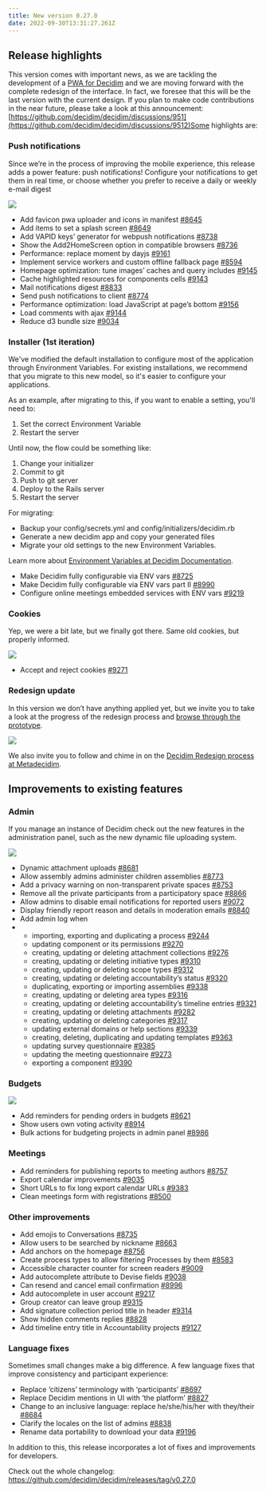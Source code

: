 ```yaml
---
title: New version 0.27.0
date: 2022-09-30T13:31:27.261Z
---
```

## Release highlights

This version comes with important news, as we are tackling the development of a [PWA for Decidim](https://github.com/decidim/decidim/discussions/8334) and we are moving forward with the complete redesign of the interface. In fact, we foresee that this will be the last version with the current design. If you plan to make code contributions in the near future, please take a look at this announcement: [https://github.com/decidim/decidim/discussions/951](https://github.com/decidim/decidim/discussions/9512)Some highlights are:

### Push notifications

Since we’re in the process of improving the mobile experience, this release adds a power feature: push notifications! Configure your notifications to get them in real time, or choose whether you prefer to receive a daily or weekly e-mail digest

![](https://lh5.googleusercontent.com/GGKDPUGUbxdQnS9rKbXXKt1kohyr5P_yjjPT6-ZFJM6ZAIZEesNUuA0NnBh0TKXiQ4FBGIfj-3191iIUVAk53cN-vFMuINwk5cXSDBo6LQoCTpquzrXdL92hV_wQmJaw5adDa8M2iunyzZMY_GKKvTNAgnh2U03fakZkFPsEenE65cm7WYvmBB1rLQ)

* Add favicon pwa uploader and icons in manifest [\#8645](https://github.com/decidim/decidim/pull/8645)
* Add items to set a splash screen [\#8649](https://github.com/decidim/decidim/pull/8649)
* Add VAPID keys’ generator for webpush notifications [\#8738](https://github.com/decidim/decidim/pull/8738)
* Show the Add2HomeScreen option in compatible browsers [\#8736](https://github.com/decidim/decidim/pull/8736)
* Performance: replace moment by dayjs [\#9161](https://github.com/decidim/decidim/pull/9161)
* Implement service workers and custom offline fallback page [\#8594](https://github.com/decidim/decidim/pull/8594)
* Homepage optimization: tune images’ caches and query includes [\#9145](https://github.com/decidim/decidim/pull/9145)
* Cache highlighted resources for components cells [\#9143](https://github.com/decidim/decidim/pull/9143)
* Mail notifications digest [\#8833](https://github.com/decidim/decidim/pull/8833)
* Send push notifications to client [\#8774](https://github.com/decidim/decidim/pull/8774)
* Performance optimization: load JavaScript at page’s bottom [\#9156](https://github.com/decidim/decidim/pull/9156)
* Load comments with ajax [\#9144](https://github.com/decidim/decidim/pull/9144)
* Reduce d3 bundle size [\#9034](https://github.com/decidim/decidim/pull/9034)

### Installer (1st iteration)

We've modified the default installation to configure most of the application through Environment Variables. For existing installations, we recommend that you migrate to this new model, so it's easier to configure your applications.

As an example, after migrating to this, if you want to enable a setting, you'll need to:

1. Set the correct Environment Variable
2. Restart the server

Until now, the flow could be something like:

1. Change your initializer
2. Commit to git 
3. Push to git server
4. Deploy to the Rails server
5. Restart the server

For migrating:

* Backup your config/secrets.yml and config/initializers/decidim.rb
* Generate a new decidim app and copy your generated files
* Migrate your old settings to the new Environment Variables.

Learn more about [Environment Variables at Decidim Documentation](https://docs.decidim.org/en/configure/environment_variables/). 

* Make Decidim fully configurable via ENV vars [\#8725](https://github.com/decidim/decidim/pull/8725)
* Make Decidim fully configurable via ENV vars part II [\#8990](https://github.com/decidim/decidim/pull/8990)
* Configure online meetings embedded services with ENV vars [\#9219](https://github.com/decidim/decidim/pull/9219)

### Cookies

Yep, we were a bit late, but we finally got there. Same old cookies, but properly informed.



![](https://lh5.googleusercontent.com/Q3-RK9zr8idWkx1dKEtkKENhtlMUP0FIsTFH03F4DTx-N7PXq9JTI0vfB9hRkyWjTyeRybIOY21zQ3mr0Xr4wuqmdZ4lPgkNXAKIysNK6qSFBvLsItoxBIczVDtq6mh95tA9xMugfjMzTnn7wwSxRtNj0qBwEVZzuH88ZgkFHpnZ9UBAq2RGvoua)

* Accept and reject cookies [\#9271](https://github.com/decidim/decidim/pull/9271)

### Redesign update

In this version we don’t have anything applied yet, but we invite you to take a look at the progress of the redesign process and [browse through the prototype](https://www.figma.com/proto/3CNSXeFTMtUl2QdEUgLpEo/Decidim-PX?page-id=7276%3A117981&node-id=7276%3A216610&viewport=530%2C463%2C0.02&scaling=min-zoom&starting-point-node-id=7276%3A216610).



![](https://lh6.googleusercontent.com/qvNYihIMMVeITSW5j-L3DNGvlGU8fjX1BmXyY6tRDGYiH0vxVJ0513jJWMcrMrUDPkYA8bAqHbUmgiqPK8URLY9iGU7O5J7qj7ZSK3JctsFd_9Ejb1Ud_H09ZbZHQlmTTWjbrckH_3U1CstbJZ1hqbikE0uJP73YiTDVoNIOIFPsslR3CvxPibmv)



We also invite you to follow and chime in on the [Decidim Redesign process at Metadecidim](https://meta.decidim.org/processes/RedesignDecidim).



## Improvements to existing features

### Admin

If you manage an instance of Decidim check out the new features in the administration panel, such as the new dynamic file uploading system.

![](https://lh4.googleusercontent.com/_DGT-WzPXTK8tBfxk6kw0uhR6YuY-_Or8hc6njXnzTEMIQaZxFFlyupbMDo0o02KbaLqZXEaNT_Md7XYPCbYuPv_QP3P98gm5CdIweuAOWbhQF2VpY0GWRKr-AZ2QccPXMArszvFRaNiHdsVEur3j7kKR3ZXHDJxj42ptgAmIl3dADd_QAMTjgy4)

* Dynamic attachment uploads [\#8681](https://github.com/decidim/decidim/pull/8681)
* Allow assembly admins administer children assemblies [\#8773](https://github.com/decidim/decidim/pull/8773)
* Add a privacy warning on non-transparent private spaces [\#8753](https://github.com/decidim/decidim/pull/8753)
* Remove all the private participants from a participatory space [\#8866](https://github.com/decidim/decidim/pull/8866)
* Allow admins to disable email notifications for reported users [\#9072](https://github.com/decidim/decidim/pull/9072)
* Display friendly report reason and details in moderation emails [\#8840](https://github.com/decidim/decidim/pull/8840)
* Add admin log when
* * importing, exporting and duplicating a process [\#9244](https://github.com/decidim/decidim/pull/9244)
  * updating component or its permissions [\#9270](https://github.com/decidim/decidim/pull/9270)
  * creating, updating or deleting attachment collections [\#9276](https://github.com/decidim/decidim/pull/9276)
  * creating, updating or deleting initiative types [\#9310](https://github.com/decidim/decidim/pull/9310)
  * creating, updating or deleting scope types [\#9312](https://github.com/decidim/decidim/pull/9312)
  * creating, updating or deleting accountability’s status [\#9320](https://github.com/decidim/decidim/pull/9320)
  * duplicating, exporting or importing assemblies [\#9338](https://github.com/decidim/decidim/pull/9338)
  * creating, updating or deleting area types [\#9316](https://github.com/decidim/decidim/pull/9316)
  * creating, updating or deleting accountability’s timeline entries [\#9321](https://github.com/decidim/decidim/pull/9321)
  * creating, updating or deleting attachments [\#9282](https://github.com/decidim/decidim/pull/9282)
  * creating, updating or deleting categories [\#9317](https://github.com/decidim/decidim/pull/9317)
  * updating external domains or help sections [\#9339](https://github.com/decidim/decidim/pull/9339)
  * creating, deleting, duplicating and updating templates [\#9363](https://github.com/decidim/decidim/pull/9363)
  * updating survey questionnaire [\#9385](https://github.com/decidim/decidim/pull/9385)
  * updating the meeting questionnaire [\#9273](https://github.com/decidim/decidim/pull/9273)
  * exporting a component [\#9390](https://github.com/decidim/decidim/pull/9390)

### Budgets

![](https://lh4.googleusercontent.com/sHNfeLgTUo5NzyX2TWZ4KQOrEGxxf1zr3TfRb34PGDigWTqVFaz919Mh2sA6PLnikDQeC6bW6i5OvA9cr9wTuFLm2Vr_qaMviOtdkDVo7xqkrRrJJ1jSI12B79uC4k4G4PqAEjjqQXS6nEkhOIeEf1y-5X7SDJuQjCrS18-oE2FCCDw6zxZUACWB)

* Add reminders for pending orders in budgets [\#8621](https://github.com/decidim/decidim/pull/8621)
* Show users own voting activity [\#8914](https://github.com/decidim/decidim/pull/8914)
* Bulk actions for budgeting projects in admin panel [\#8986](https://github.com/decidim/decidim/pull/8986)

### Meetings

* Add reminders for publishing reports to meeting authors [\#8757](https://github.com/decidim/decidim/pull/8757)
* Export calendar improvements [\#9035](https://github.com/decidim/decidim/pull/9035)
* Short URLs to fix long export calendar URLs [\#9383](https://github.com/decidim/decidim/pull/9383)
* Clean meetings form with registrations [\#8500](https://github.com/decidim/decidim/pull/8500)

### Other improvements

* Add emojis to Conversations [\#8735](https://github.com/decidim/decidim/pull/8735)
* Allow users to be searched by nickname [\#8663](https://github.com/decidim/decidim/pull/8663)
* Add anchors on the homepage [\#8756](https://github.com/decidim/decidim/pull/8756)
* Create process types to allow filtering Processes by them [\#8583](https://github.com/decidim/decidim/pull/8583)
* Accessible character counter for screen readers [\#9009](https://github.com/decidim/decidim/pull/9009)
* Add autocomplete attribute to Devise fields [\#9038](https://github.com/decidim/decidim/pull/9038)
* Can resend and cancel email confirmation [\#8996](https://github.com/decidim/decidim/pull/8996)
* Add autocomplete in user account [\#9217](https://github.com/decidim/decidim/pull/9217)
* Group creator can leave group [\#9315](https://github.com/decidim/decidim/pull/9315)
* Add signature collection period title in header [\#9314](https://github.com/decidim/decidim/pull/9314)
* Show hidden comments replies [\#8828](https://github.com/decidim/decidim/pull/8828)
* Add timeline entry title in Accountability projects [\#9127](https://github.com/decidim/decidim/pull/9127)

### Language fixes

Sometimes small changes make a big difference. A few language fixes that improve consistency and participant experience:

* Replace ‘citizens’ terminology with ‘participants’ [\#8697](https://github.com/decidim/decidim/pull/8697)
* Replace Decidim mentions in UI with ‘the platform’ [\#8827](https://github.com/decidim/decidim/pull/8827)
* Change to an inclusive language: replace he/she/his/her with they/their [\#8684](https://github.com/decidim/decidim/pull/8684)
* Clarify the locales on the list of admins [\#8838](https://github.com/decidim/decidim/pull/8838)
* Rename data portability to download your data [\#9196](https://github.com/decidim/decidim/pull/9196)



In addition to this, this release incorporates a lot of fixes and improvements for developers.

Check out the whole changelog: <https://github.com/decidim/decidim/releases/tag/v0.27.0>